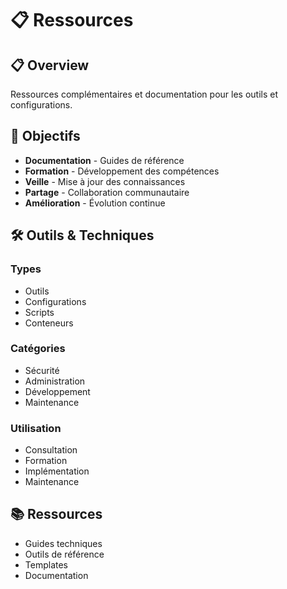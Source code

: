 # 📋 Ressources

## 📋 Overview

Ressources complémentaires et documentation pour les outils et configurations.

## 🎯 Objectifs

- **Documentation** - Guides de référence
- **Formation** - Développement des compétences
- **Veille** - Mise à jour des connaissances
- **Partage** - Collaboration communautaire
- **Amélioration** - Évolution continue

## 🛠️ Outils & Techniques

### Types
- Outils
- Configurations
- Scripts
- Conteneurs

### Catégories
- Sécurité
- Administration
- Développement
- Maintenance

### Utilisation
- Consultation
- Formation
- Implémentation
- Maintenance

## 📚 Ressources

- Guides techniques
- Outils de référence
- Templates
- Documentation 